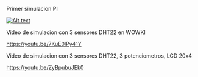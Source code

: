 Primer simulacion PI <br>

[![Alt text](https://img.youtube.com/vi/1xsHRX2UDXQ/0.jpg)](https://www.youtube.com/watch?v=1xsHRX2UDXQ)

Video de simulacion con 3 sensores DHT22 en WOWKI

https://youtu.be/7KuE0lPy41Y


Video de simulacion con 3 sensores DHT22, 3 potenciometros, LCD 20x4 

https://youtu.be/ZyBpubuJEk0
